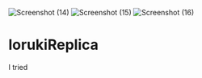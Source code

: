 ![Screenshot (14)](https://user-images.githubusercontent.com/64851662/123985915-7b0a2c80-d9e3-11eb-8c75-cc4a7ae61216.png)
![Screenshot (15)](https://user-images.githubusercontent.com/64851662/123985937-81000d80-d9e3-11eb-83ed-013546aa3121.png)
![Screenshot (16)](https://user-images.githubusercontent.com/64851662/123985949-83626780-d9e3-11eb-8f84-f63430a4d3b4.png)
# lorukiReplica
I tried
